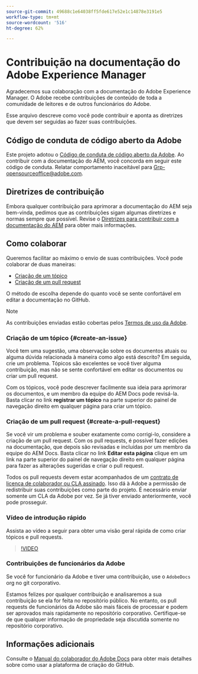```yaml
---
source-git-commit: 49688c1e64038ff5fde617e52e1c14878e3191e5
workflow-type: tm+mt
source-wordcount: '516'
ht-degree: 62%

---
```

# Contribuição na documentação do Adobe Experience Manager

Agradecemos sua colaboração com a documentação do Adobe Experience Manager. O Adobe recebe contribuições de conteúdo de toda a comunidade de leitores e de outros funcionários do Adobe.

Esse arquivo descreve como você pode contribuir e aponta as diretrizes que devem ser seguidas ao fazer suas contribuições.

## Código de conduta de código aberto da Adobe

Este projeto adotou o [Código de conduta de código aberto da Adobe](code-of-conduct.md). Ao contribuir com a documentação do AEM, você concorda em seguir este código de conduta. Relatar comportamento inaceitável para [Grp-opensourceoffice@adobe.com](mailto:Grp-opensourceoffice@adobe.com).

## Diretrizes de contribuição

Embora qualquer contribuição para aprimorar a documentação do AEM seja bem-vinda, pedimos que as contribuições sigam algumas diretrizes e normas sempre que possível. Revise o [Diretrizes para contribuir com a documentação do AEM](guidelines.md) para obter mais informações.

## Como colaborar

Queremos facilitar ao máximo o envio de suas contribuições. Você pode colaborar de duas maneiras:

* [Criação de um tópico](#create-an-issue)
* [Criação de um pull request](#create-a-pull-request)

O método de escolha depende do quanto você se sente confortável em editar a documentação no GitHub.

>[!NOTE]
>
>As contribuições enviadas estão cobertas pelos [Termos de uso da Adobe](https://www.adobe.com/br/legal/terms.html).

### Criação de um tópico {#create-an-issue}

Você tem uma sugestão, uma observação sobre os documentos atuais ou alguma dúvida relacionada à maneira como algo está descrito? Em seguida, crie um problema. Tópicos são excelentes se você tiver alguma contribuição, mas não se sente confortável em editar os documentos ou criar um pull request.

Com os tópicos, você pode descrever facilmente sua ideia para aprimorar os documentos, e um membro da equipe do AEM Docs pode revisá-la. Basta clicar no link **registrar um tópico** na parte superior do painel de navegação direito em qualquer página para criar um tópico.

### Criação de um pull request {#create-a-pull-request}

Se você vir um problema e souber exatamente como corrigi-lo, considere a criação de um pull request. Com os pull requests, é possível fazer edições na documentação, que depois são revisadas e incluídas por um membro da equipe do AEM Docs. Basta clicar no link **Editar esta página** clique em um link na parte superior do painel de navegação direito em qualquer página para fazer as alterações sugeridas e criar o pull request.

Todos os pull requests devem estar acompanhados de um [contrato de licença de colaborador ou CLA assinado](https://opensource.adobe.com/cla.html). Isso dá à Adobe a permissão de redistribuir suas contribuições como parte do projeto. É necessário enviar somente um CLA da Adobe por vez. Se já tiver enviado anteriormente, você pode prosseguir.

### Vídeo de introdução rápido

Assista ao vídeo a seguir para obter uma visão geral rápida de como criar tópicos e pull requests.

>[!VIDEO](https://video.tv.adobe.com/v/27069)

### Contribuições de funcionários da Adobe

Se você for funcionário da Adobe e tiver uma contribuição, use o `AdobeDocs` org no git corporativo.

Estamos felizes por qualquer contribuição e analisaremos a sua contribuição se ela for feita no repositório público. No entanto, os pull requests de funcionários da Adobe são mais fáceis de processar e podem ser aprovados mais rapidamente no repositório corporativo. Certifique-se de que qualquer informação de propriedade seja discutida somente no repositório corporativo.

## Informações adicionais

Consulte o [Manual do colaborador do Adobe Docs](https://experienceleague.adobe.com/docs/contributor/contributor-guide/introduction.html?lang=pt-BR) para obter mais detalhes sobre como usar a plataforma de criação do GitHub.
